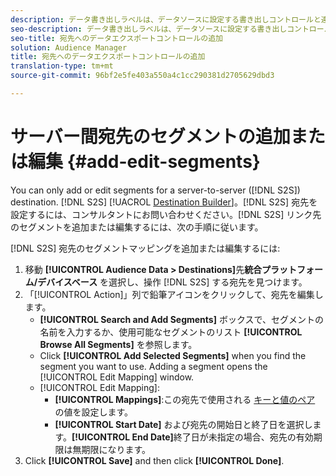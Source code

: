 ```yaml
---
description: データ書き出しラベルは、データソースに設定する書き出しコントロールと連携して動作します。データ書き出しラベルによって、セグメントへの制限された特性の追加や、宛先へのセグメントデータの送信が防止されます。新規または既存の Cookie や URL 宛先に複数の書き出しラベルを設定できます。
seo-description: データ書き出しラベルは、データソースに設定する書き出しコントロールと連携して動作します。データ書き出しラベルによって、セグメントへの制限された特性の追加や、宛先へのセグメントデータの送信が防止されます。Cookie や URL の新規または既存の宛先に複数の書き出しラベルを設定できます。
seo-title: 宛先へのデータエクスポートコントロールの追加
solution: Audience Manager
title: 宛先へのデータエクスポートコントロールの追加
translation-type: tm+mt
source-git-commit: 96bf2e5fe403a550a4c1cc290381d2705629dbd3

---
```



# サーバー間宛先のセグメントの追加または編集 {#add-edit-segments}

You can only add or edit segments for a server-to-server ([!DNL S2S]) destination. [!DNL S2S] [!UACROL [Destination Builder](/help/using/features/destinations/destination-builder.md)]。[!DNL S2S] 宛先を設定するには、コンサルタントにお問い合わせください。[!DNL S2S] リンク先のセグメントを追加または編集するには、次の手順に従います。

<!-- destination-s2s-edit.xml -->

[!DNL S2S] 宛先のセグメントマッピングを追加または編集するには:

1. 移動 **[!UICONTROL Audience Data > Destinations]**&#x200B;先&#x200B;**統合プラットフォーム/デバイスベース** を選択し、操作 [!DNL S2S] する宛先を見つけます。
2. 「[!UICONTROL Action]」列で鉛筆アイコンをクリックして、宛先を編集します。
   * **[!UICONTROL Search and Add Segments]** ボックスで、セグメントの名前を入力するか、使用可能なセグメントのリスト **[!UICONTROL Browse All Segments]** を参照します。
   * Click **[!UICONTROL Add Selected Segments]** when you find the segment you want to use. Adding a segment opens the [!UICONTROL Edit Mapping] window.
   *  [!UICONTROL Edit Mapping]:
      * **[!UICONTROL Mappings]**:この宛先で使用される [キーと値のペア](../../features/destinations/key-value-pairs.md) の値を設定します。
      * **[!UICONTROL Start Date]** および宛先の開始日と終了日を選択します。**[!UICONTROL End Date]**&#x200B;終了日が未指定の場合、宛先の有効期限は無期限になります。
3. Click **[!UICONTROL Save]** and then click **[!UICONTROL Done]**.